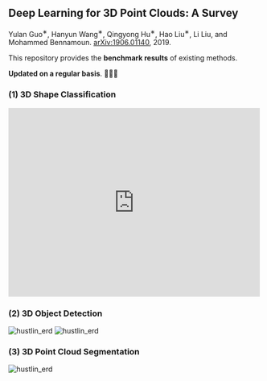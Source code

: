 ## Deep Learning for 3D Point Clouds: A Survey

Yulan Guo<sup>∗</sup>, Hanyun Wang<sup>∗</sup>,  Qingyong Hu<sup>∗</sup>,  Hao Liu<sup>∗</sup>,  Li Liu,  and Mohammed Bennamoun. [arXiv:1906.01140](https://arxiv.org/abs/1906.01140), 2019. 

This repository provides the **benchmark results** of existing methods. 

**Updated on a regular basis**. :tada::tada::tada:



### (1) 3D Shape Classification
<embed src="https://drive.google.com/drive/folders/1u7d6FwXRDLBjMtkK2t8lF3mLhqYFSzUr" width="500" height="375">

### (2) 3D Object Detection
![hustlin_erd]("./detection.pdf")
![hustlin_erd]("./detection_bev.pdf")


### (3) 3D Point Cloud Segmentation
![hustlin_erd]("./Segmentation.pdf")
